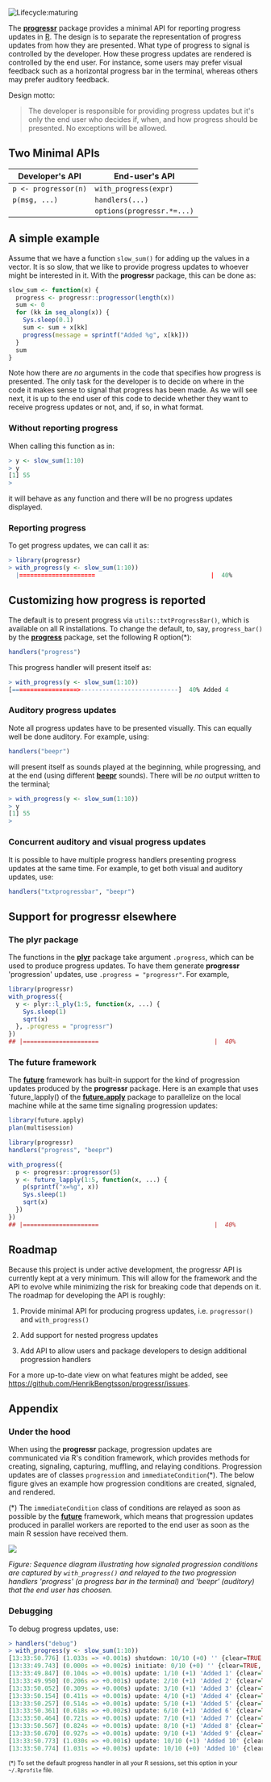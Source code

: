 ![Lifecycle:maturing](https://img.shields.io/badge/lifecycle-maturing-blue.svg)

The **[progressr]** package provides a minimal API for reporting progress updates in [R](https://www.r-project.org/).  The design is to separate the representation of progress updates from how they are presented.  What type of progress to signal is controlled by the developer.  How these progress updates are rendered is controlled by the end user.  For instance, some users may prefer visual feedback such as a horizontal progress bar in the terminal, whereas others may prefer auditory feedback.

Design motto:

> The developer is responsible for providing progress updates but it's only the end user who decides if, when, and how progress should be presented. No exceptions will be allowed.

## Two Minimal APIs

 | Developer's API       | End-user's API              |
 |-----------------------|-----------------------------|
 | `p <- progressor(n)`  | `with_progress(expr)`       |
 | `p(msg, ...)`         | `handlers(...)`             |
 |                       | `options(progressr.*=...)`  |


## A simple example

Assume that we have a function `slow_sum()` for adding up the values in a vector.  It is so slow, that we like to provide progress updates to whoever might be interested in it.  With the **progressr** package, this can be done as:

```r
slow_sum <- function(x) {
  progress <- progressr::progressor(length(x))
  sum <- 0
  for (kk in seq_along(x)) {
    Sys.sleep(0.1)
    sum <- sum + x[kk]
    progress(message = sprintf("Added %g", x[kk]))
  }
  sum
}
```

Note how there are _no_ arguments in the code that specifies how progress is presented.  The only task for the developer is to decide on where in the code it makes sense to signal that progress has been made.  As we will see next, it is up to the end user of this code to decide whether they want to receive progress updates or not, and, if so, in what format.


### Without reporting progress

When calling this function as in:
```r
> y <- slow_sum(1:10)
> y
[1] 55
>
```
it will behave as any function and there will be no progress updates displayed.


### Reporting progress

To get progress updates, we can call it as:
```r
> library(progressr)
> with_progress(y <- slow_sum(1:10))
  |=====================                                |  40%
```


## Customizing how progress is reported

The default is to present progress via `utils::txtProgressBar()`, which is available on all R installations.  To change the default, to, say, `progress_bar()` by the **[progress]** package, set the following R option(\*):

```r
handlers("progress")
```
This progress handler will present itself as:
```r
> with_progress(y <- slow_sum(1:10))
[==================>---------------------------]  40% Added 4
```


### Auditory progress updates

Note all progress updates have to be presented visually. This can equally well be done auditory. For example, using:

```r
handlers("beepr")
```
will present itself as sounds played at the beginning, while progressing, and at the end (using different **[beepr]** sounds).  There will be _no_ output written to the terminal;
```r
> with_progress(y <- slow_sum(1:10))
> y
[1] 55
>
```


### Concurrent auditory and visual progress updates

It is possible to have multiple progress handlers presenting progress updates at the same time.  For example, to get both visual and auditory updates, use:
```r
handlers("txtprogressbar", "beepr")
```


## Support for progressr elsewhere

### The plyr package

The functions in the [**plyr**](https://cran.r-project.org/package=plyr) package take argument `.progress`, which can be used to produce progress updates.  To have them generate **progressr** 'progression' updates, use `.progress = "progressr"`. For example,
```r
library(progressr)
with_progress({
  y <- plyr::l_ply(1:5, function(x, ...) {
    Sys.sleep(1)
    sqrt(x)
  }, .progress = "progressr")
})
## |=====================                                |  40%
```


### The future framework

The **[future]** framework has built-in support for the kind of progression updates produced by the **progressr** package.  Here is an example that uses `future_lapply() of the **[future.apply]** package to parallelize on the local machine while at the same time signaling progression updates:

```r
library(future.apply)
plan(multisession)

library(progressr)
handlers("progress", "beepr")

with_progress({
  p <- progressr::progressor(5)
  y <- future_lapply(1:5, function(x, ...) {
    p(sprintf("x=%g", x))
    Sys.sleep(1)
    sqrt(x)
  })
})
## |=====================                                |  40%
```



## Roadmap

Because this project is under active development, the progressr API is currently kept at a very minimum.  This will allow for the framework and the API to evolve while minimizing the risk for breaking code that depends on it.  The roadmap for developing the API is roughly:

1. Provide minimal API for producing progress updates, i.e. `progressor()` and `with_progress()`
   
2. Add support for nested progress updates

3. Add API to allow users and package developers to design additional progression handlers

For a more up-to-date view on what features might be added, see <https://github.com/HenrikBengtsson/progressr/issues>.


## Appendix

### Under the hood

When using the **progressr** package, progression updates are communicated via R's condition framework, which provides methods for creating, signaling, capturing, muffling, and relaying conditions.  Progression updates are of classes `progression` and `immediateCondition`(\*).  The below figure gives an example how progression conditions are created, signaled, and rendered.

(\*) The `immediateCondition` class of conditions are relayed as soon as possible by the **[future]** framework, which means that progression updates produced in parallel workers are reported to the end user as soon as the main R session have received them.




![](vignettes/figures/slow_sum.svg)

_Figure: Sequence diagram illustrating how signaled progression conditions are captured by `with_progress()` and relayed to the two progression handlers 'progress' (a progress bar in the terminal) and 'beepr' (auditory) that the end user has choosen._


### Debugging

To debug progress updates, use:
```r
> handlers("debug")
> with_progress(y <- slow_sum(1:10))
[13:33:50.776] (1.033s => +0.001s) shutdown: 10/10 (+0) '' {clear=TRUE, enabled=TRUE, status=ok}
[13:33:49.743] (0.000s => +0.002s) initiate: 0/10 (+0) '' {clear=TRUE, enabled=TRUE, status=}
[13:33:49.847] (0.104s => +0.001s) update: 1/10 (+1) 'Added 1' {clear=TRUE, enabled=TRUE, status=}
[13:33:49.950] (0.206s => +0.001s) update: 2/10 (+1) 'Added 2' {clear=TRUE, enabled=TRUE, status=}
[13:33:50.052] (0.309s => +0.000s) update: 3/10 (+1) 'Added 3' {clear=TRUE, enabled=TRUE, status=}
[13:33:50.154] (0.411s => +0.001s) update: 4/10 (+1) 'Added 4' {clear=TRUE, enabled=TRUE, status=}
[13:33:50.257] (0.514s => +0.001s) update: 5/10 (+1) 'Added 5' {clear=TRUE, enabled=TRUE, status=}
[13:33:50.361] (0.618s => +0.002s) update: 6/10 (+1) 'Added 6' {clear=TRUE, enabled=TRUE, status=}
[13:33:50.464] (0.721s => +0.001s) update: 7/10 (+1) 'Added 7' {clear=TRUE, enabled=TRUE, status=}
[13:33:50.567] (0.824s => +0.001s) update: 8/10 (+1) 'Added 8' {clear=TRUE, enabled=TRUE, status=}
[13:33:50.670] (0.927s => +0.001s) update: 9/10 (+1) 'Added 9' {clear=TRUE, enabled=TRUE, status=}
[13:33:50.773] (1.030s => +0.001s) update: 10/10 (+1) 'Added 10' {clear=TRUE, enabled=TRUE, status=}
[13:33:50.774] (1.031s => +0.003s) update: 10/10 (+0) 'Added 10' {clear=TRUE, enabled=TRUE, status=}
```

<small>
(*) To set the default progress handler in all your R sessions, set this option in your <code>~/.Rprofile</code> file.
</small>



[progressr]: https://github.com/HenrikBengtsson/progressr/
[beepr]: https://cran.r-project.org/package=beepr
[progress]: https://cran.r-project.org/package=progress
[future]: https://cran.r-project.org/package=future
[future.apply]: https://cran.r-project.org/package=future.apply
